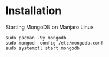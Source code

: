 # Installation

Starting MongoDB on Manjaro Linux

    sudo pacman -Sy mongodb
    sudo mongod –config /etc/mongodb.conf
    sudo systemctl start mongodb